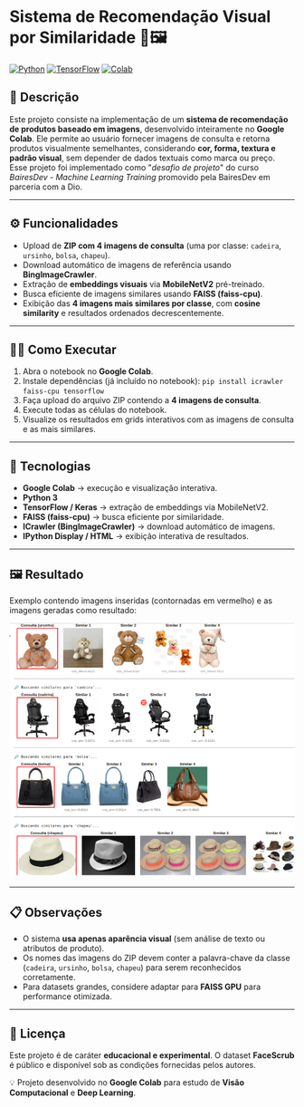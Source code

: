 # Sistema de Recomendação Visual por Similaridade 🔎🖼️ 
[![Python](https://img.shields.io/badge/Python-3.10-blue)](https://www.python.org/)   [![TensorFlow](https://img.shields.io/badge/TensorFlow-2.x-orange)](https://www.tensorflow.org/)  [![Colab](https://img.shields.io/badge/Run%20on-Colab-brightgreen)](https://colab.research.google.com/)
## 📝 Descrição
Este projeto consiste na implementação de um **sistema de recomendação de produtos baseado em imagens**, desenvolvido inteiramente no **Google Colab**.   Ele permite ao usuário fornecer imagens de consulta e retorna produtos visualmente semelhantes, considerando **cor, forma, textura e padrão visual**, sem depender de dados textuais como marca ou preço. Esse projeto foi implementado como "*desafio de projeto*" do curso *BairesDev - Machine Learning Training* promovido pela BairesDev em parceria com a Dio.

---
## ⚙️ Funcionalidades
- Upload de **ZIP com 4 imagens de consulta** (uma por classe: `cadeira`, `ursinho`, `bolsa`, `chapeu`).
- Download automático de imagens de referência usando **BingImageCrawler**.
- Extração de **embeddings visuais** via **MobileNetV2** pré-treinado.
- Busca eficiente de imagens similares usando **FAISS (faiss-cpu)**.
- Exibição das **4 imagens mais similares por classe**, com **cosine similarity** e resultados ordenados decrescentemente.
---

## 👨‍💻 Como Executar
1. Abra o notebook no **Google Colab**.
2. Instale dependências (já incluído no notebook):
    `pip install icrawler faiss-cpu tensorflow`
3. Faça upload do arquivo ZIP contendo a **4 imagens de consulta**.
4. Execute todas as células do notebook.
5. Visualize os resultados em grids interativos com as imagens de consulta e as mais similares.

---
## 🧰 Tecnologias

- **Google Colab** → execução e visualização interativa.
- **Python 3**
- **TensorFlow / Keras** → extração de embeddings via MobileNetV2.
- **FAISS (faiss-cpu)** → busca eficiente por similaridade.
- **ICrawler (BingImageCrawler)** → download automático de imagens.
- **IPython Display / HTML** → exibição interativa de resultados.
----
## 🖼️ Resultado

Exemplo contendo imagens inseridas (contornadas em vermelho) e as imagens geradas como resultado:

![predictions](https://github.com/thiagotims/ai-machine-learning/blob/main/image-recommendation-system/predictions/recommendations.png)

---
## 📋 Observações

- O sistema **usa apenas aparência visual** (sem análise de texto ou atributos de produto).
- Os nomes das imagens do ZIP devem conter a palavra-chave da classe (`cadeira`, `ursinho`, `bolsa`, `chapeu`) para serem reconhecidos corretamente.
- Para datasets grandes, considere adaptar para **FAISS GPU** para performance otimizada.
-----
## 📜 Licença

Este projeto é de caráter **educacional e experimental**. O dataset **FaceScrub** é público e disponível sob as condições fornecidas pelos autores.

💡 Projeto desenvolvido no **Google Colab** para estudo de **Visão Computacional** e **Deep Learning**.
